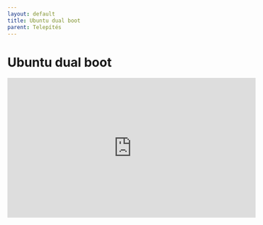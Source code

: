 ```yaml
---
layout: default
title: Ubuntu dual boot
parent: Telepítés
---
```


# Ubuntu dual boot

<iframe width="560" height="315" src="https://www.youtube.com/embed/GXxTxBPKecQ?si=XDETin5TdhI0Uml3" title="YouTube video player" frameborder="0" allow="accelerometer; autoplay; clipboard-write; encrypted-media; gyroscope; picture-in-picture; web-share" referrerpolicy="strict-origin-when-cross-origin" allowfullscreen></iframe>